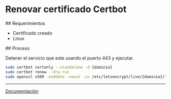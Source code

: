# Renovar certificado Certbot

## Requerimientos
- Certificado creado
- Linux

## Proceso

Detener el servicio que este usando el puerto 443 y ejecutar.

```bash
sudo certbot certonly --standalone -d {dominio}
sudo certbot renew --dry-run
sudo openssl x509 -enddate -noout -in /etc/letsencrypt/live/{dominio}/fullchain.pem
```

---
[Documentación](https://certbot.eff.org/)
